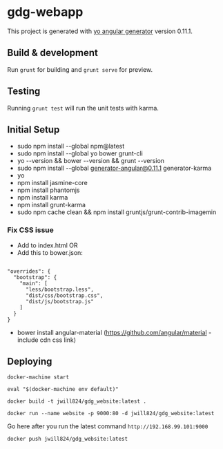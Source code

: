 # gdg-webapp

This project is generated with [yo angular generator](https://github.com/yeoman/generator-angular)
version 0.11.1.

## Build & development

Run `grunt` for building and `grunt serve` for preview.

## Testing

Running `grunt test` will run the unit tests with karma.

## Initial Setup

* sudo npm install --global npm@latest
* sudo npm install --global yo bower grunt-cli
*   yo --version && bower --version && grunt --version
* sudo npm install --global generator-angular@0.11.1 generator-karma
* yo
* npm install jasmine-core
* npm install phantomjs
* npm install karma
* npm install grunt-karma
* sudo npm cache clean && npm install gruntjs/grunt-contrib-imagemin
### Fix CSS issue
* Add <link rel="stylesheet" href="../bower_components/bootstrap/dist/css/bootstrap.css"> to index.html
OR
* Add this to bower.json:

<code>
"overrides": {
  "bootstrap": {
    "main": [
      "less/bootstrap.less",
      "dist/css/bootstrap.css",
      "dist/js/bootstrap.js"
    ]
  }
}
</code>

* bower install angular-material (https://github.com/angular/material - include cdn css link)

## Deploying

`docker-machine start`

`eval "$(docker-machine env default)"`

`docker build -t jwill824/gdg_website:latest .`

`docker run --name website -p 9000:80 -d jwill824/gdg_website:latest`

Go here after you run the latest command `http://192.168.99.101:9000`

`docker push jwill824/gdg_website:latest`
